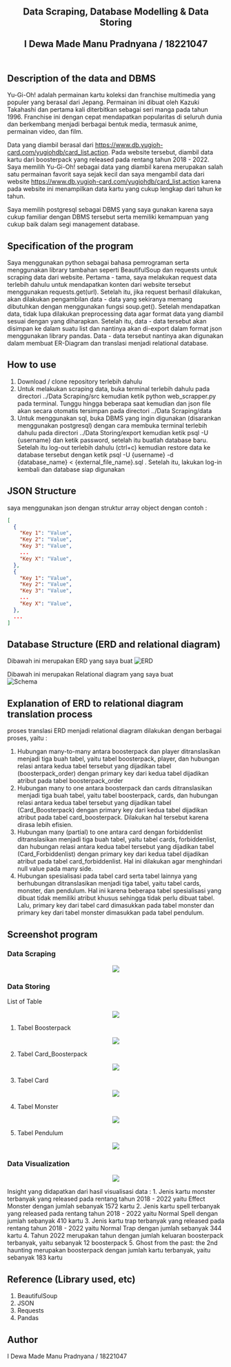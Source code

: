 <h2 align="center">
  <br>
  Data Scraping, Database Modelling & Data Storing
  <br>
  <br>
  I Dewa Made Manu Pradnyana / 18221047
  <br>
  <br>
</h2>

## Description of the data and DBMS
Yu-Gi-Oh! adalah permainan kartu koleksi dan franchise multimedia yang populer yang berasal dari Jepang. Permainan ini dibuat oleh Kazuki Takahashi dan pertama kali diterbitkan sebagai seri manga pada tahun 1996. Franchise ini dengan cepat mendapatkan popularitas di seluruh dunia dan berkembang menjadi berbagai bentuk media, termasuk anime, permainan video, dan film. <br>

Data yang diambil berasal dari https://www.db.yugioh-card.com/yugiohdb/card_list.action. Pada website tersebut, diambil data kartu dari boosterpack yang released pada rentang tahun 2018 - 2022. Saya memilih Yu-Gi-Oh! sebagai data yang diambil karena merupakan salah satu permainan favorit saya sejak kecil dan saya mengambil data dari website https://www.db.yugioh-card.com/yugiohdb/card_list.action karena pada website ini menampilkan data kartu yang cukup lengkap dari tahun ke tahun. <br>

Saya memilih postgresql sebagai DBMS yang saya gunakan karena saya cukup familiar dengan DBMS tersebut serta memiliki kemampuan yang cukup baik dalam segi management database.<br>


## Specification of the program
Saya menggunakan python sebagai bahasa pemrograman serta menggunakan library tambahan seperti BeautifulSoup dan requests untuk scraping data dari website. Pertama - tama, saya melakukan request data terlebih dahulu untuk mendapatkan konten dari website tersebut menggunakan requests.get(url). Setelah itu, jika request berhasil dilakukan, akan dilakukan pengambilan data - data yang sekiranya memang dibutuhkan dengan menggunakan fungsi soup.get(). Setelah mendapatkan data, tidak lupa dilakukan preprocessing data agar format data yang diambil sesuai dengan yang diharapkan. Setelah itu, data - data tersebut akan disimpan ke dalam suatu list dan nantinya akan di-export dalam format json menggunakan library pandas. Data - data tersebut nantinya akan digunakan dalam membuat ER-Diagram dan translasi menjadi relational database.

## How to use
1. Download / clone repository terlebih dahulu
2. Untuk melakukan scraping data, buka terminal terlebih dahulu pada directori ../Data Scraping/src kemudian ketik python web_scrapper.py pada terminal. Tunggu hingga beberapa saat kemudian dan json file akan secara otomatis tersimpan pada directori ../Data Scraping/data 
3. Untuk menggunakan sql, buka DBMS yang ingin digunakan (disarankan menggunakan postgresql) dengan cara membuka terminal terlebih dahulu pada directori ../Data Storing/export kemudian ketik psql -U {username} dan ketik password, setelah itu buatlah database baru. Setelah itu log-out terlebih dahulu (ctrl+c) kemudian restore data ke database tersebut dengan ketik psql -U {username} -d {database_name} < {external_file_name}.sql . Setelah itu, lakukan log-in kembali dan database siap digunakan

## JSON Structure
saya menggunakan json dengan struktur array object dengan contoh :
```json
[
  {
    "Key 1": "Value",
    "Key 2": "Value",
    "Key 3": "Value",
    ...
    "Key X": "Value",
  },
  {
    "Key 1": "Value",
    "Key 2": "Value",
    "Key 3": "Value",
    ...
    "Key X": "Value",
  },
  ...
]
```

## Database Structure (ERD and relational diagram)
Dibawah ini merupakan ERD yang saya buat
<img src = "./Data Storing/design/ERDiagram.png" alt="ERD">

Dibawah ini merupakan Relational diagram yang saya buat <br>
<img src = "./Data Storing/design/RelationalDiagram.png" alt = "Schema">

## Explanation of ERD to relational diagram translation process
proses translasi ERD menjadi relational diagram dilakukan dengan berbagai proses, yaitu :
1. Hubungan many-to-many antara boosterpack dan player ditranslasikan menjadi tiga buah tabel, yaitu tabel boosterpack, player, dan hubungan relasi antara kedua tabel tersebut yang dijadikan tabel (boosterpack_order) dengan primary key dari kedua tabel dijadikan atribut pada tabel boosterpack_order
2. Hubungan many to one antara boosterpack dan cards ditranslasikan menjadi tiga buah tabel, yaitu tabel boosterpack, cards, dan hubungan relasi antara kedua tabel tersebut yang dijadikan tabel (Card_Boosterpack) dengan primary key dari kedua tabel dijadikan atribut pada tabel card_boosterpack. Dilakukan hal tersebut karena dirasa lebih efisien.
3. Hubungan many (partial) to one antara card dengan forbiddenlist ditranslasikan menjadi tiga buah tabel, yaitu tabel cards, forbiddenlist, dan hubungan relasi antara kedua tabel tersebut yang dijadikan tabel (Card_Forbiddenlist) dengan primary key dari kedua tabel dijadikan atribut pada tabel card_forbiddenlist. Hal ini dilakukan agar menghindari null value pada many side.
4. Hubungan spesialisasi pada tabel card serta tabel lainnya yang berhubungan ditranslasikan menjadi tiga tabel, yaitu tabel cards, monster, dan pendulum. Hal ini karena beberapa tabel spesialisasi yang dibuat tidak memiliki atribut khusus sehingga tidak perlu dibuat tabel. Lalu, primary key dari tabel card dimasukkan pada tabel monster dan primary key dari tabel monster dimasukkan pada tabel pendulum.


## Screenshot program

### Data Scraping
<p align="center">
  <img src="./Data Scraping/screenshot/Scrap Testing.png">
</p>

### Data Storing
List of Table
<p align="center">
  <img src="./Data Storing/screenshot/listoftable.png">
</p>

1. Tabel Boosterpack
<p align="center">
  <img src="./Data Storing/screenshot/boosterpack.png">
</p>

2. Tabel Card_Boosterpack
<p align="center">
  <img src="./Data Storing/screenshot/card_boosterpack.png">
</p>

3. Tabel Card
<p align="center">
  <img src="./Data Storing/screenshot/card.png">
</p>

4. Tabel Monster
<p align="center">
  <img src="./Data Storing/screenshot/monster.png">
</p>

5. Tabel Pendulum
<p align="center">
  <img src="./Data Storing/screenshot/pendulum.png">
</p>

### Data Visualization
<p align="center">
  <img src="./Data Visualization/yugioh_dashboard.png">
</p>
Insight yang didapatkan dari hasil visualisasi data :
1. Jenis kartu monster terbanyak yang released pada rentang tahun 2018 - 2022 yaitu Effect Monster dengan jumlah sebanyak 1572 kartu
2. Jenis kartu spell terbanyak yang released pada rentang tahun 2018 - 2022 yaitu Normal Spell dengan jumlah sebanyak 410 kartu
3. Jenis kartu trap terbanyak yang released pada rentang tahun 2018 - 2022 yaitu Normal Trap dengan jumlah sebanyak 344 kartu
4. Tahun 2022 merupakan tahun dengan jumlah keluaran boosterpack terbanyak, yaitu sebanyak 12 boosterpack
5. Ghost from the past: the 2nd haunting merupakan boosterpack dengan jumlah kartu terbanyak, yaitu sebanyak 183 kartu

## Reference (Library used, etc)
1. BeautifulSoup
2. JSON
3. Requests
4. Pandas

## Author
I Dewa Made Manu Pradnyana / 18221047 <br>
